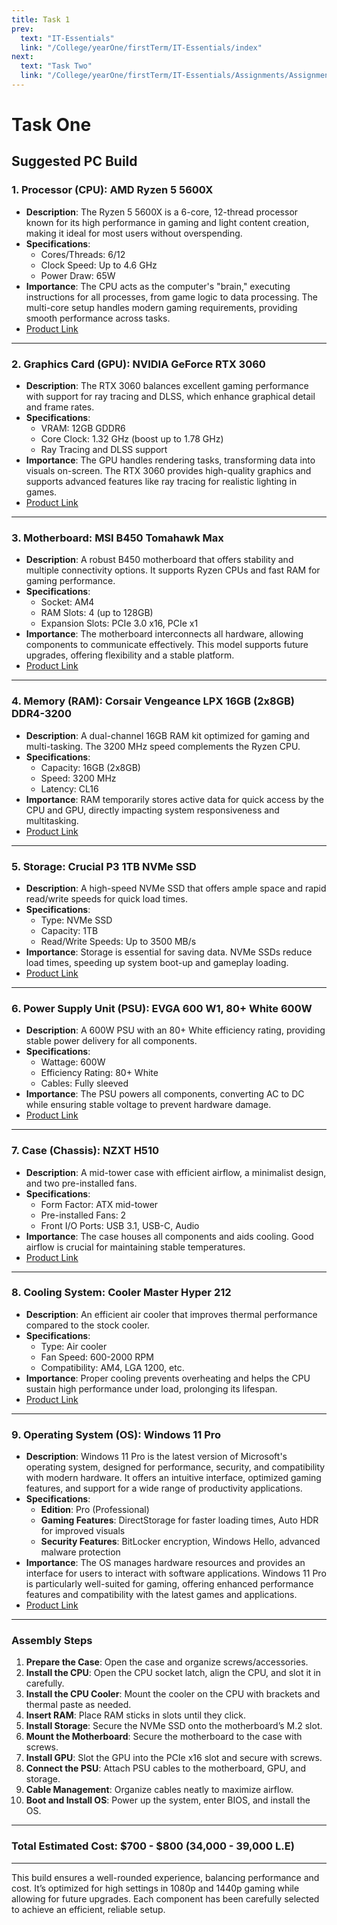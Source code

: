 ```yaml
---
title: Task 1
prev:
  text: "IT-Essentials"
  link: "/College/yearOne/firstTerm/IT-Essentials/index"
next:
  text: "Task Two"
  link: "/College/yearOne/firstTerm/IT-Essentials/Assignments/AssignmentTwo"
---
```


# Task One

## Suggested PC Build

### 1. **Processor (CPU)**: **AMD Ryzen 5 5600X**

- **Description**: The Ryzen 5 5600X is a 6-core, 12-thread processor known for its high performance in gaming and light content creation, making it ideal for most users without overspending.
- **Specifications**:
  - Cores/Threads: 6/12
  - Clock Speed: Up to 4.6 GHz
  - Power Draw: 65W
- **Importance**: The CPU acts as the computer's "brain," executing instructions for all processes, from game logic to data processing. The multi-core setup handles modern gaming requirements, providing smooth performance across tasks.
- [Product Link](https://computecheg.com/en/product/cpu-amd-ryzen-5-5600/?gad_source=1&gclid=CjwKCAjwyfe4BhAWEiwAkIL8sKKjciV60X0kvFO4wlexO99gQQs4flPf4ETHG739L3pbuxZ15jx4XhoCELYQAvD_BwE)

---

### 2. **Graphics Card (GPU)**: **NVIDIA GeForce RTX 3060**

- **Description**: The RTX 3060 balances excellent gaming performance with support for ray tracing and DLSS, which enhance graphical detail and frame rates.
- **Specifications**:
  - VRAM: 12GB GDDR6
  - Core Clock: 1.32 GHz (boost up to 1.78 GHz)
  - Ray Tracing and DLSS support
- **Importance**: The GPU handles rendering tasks, transforming data into visuals on-screen. The RTX 3060 provides high-quality graphics and supports advanced features like ray tracing for realistic lighting in games.
- [Product Link](https://www.sigma-computer.com/item?id=2826)

---

### 3. **Motherboard**: **MSI B450 Tomahawk Max**

- **Description**: A robust B450 motherboard that offers stability and multiple connectivity options. It supports Ryzen CPUs and fast RAM for gaming performance.
- **Specifications**:
  - Socket: AM4
  - RAM Slots: 4 (up to 128GB)
  - Expansion Slots: PCIe 3.0 x16, PCIe x1
- **Importance**: The motherboard interconnects all hardware, allowing components to communicate effectively. This model supports future upgrades, offering flexibility and a stable platform.
- [Product Link](https://www.sigma-computer.com/item?id=1115)

---

### 4. **Memory (RAM)**: **Corsair Vengeance LPX 16GB (2x8GB) DDR4-3200**

- **Description**: A dual-channel 16GB RAM kit optimized for gaming and multi-tasking. The 3200 MHz speed complements the Ryzen CPU.
- **Specifications**:
  - Capacity: 16GB (2x8GB)
  - Speed: 3200 MHz
  - Latency: CL16
- **Importance**: RAM temporarily stores active data for quick access by the CPU and GPU, directly impacting system responsiveness and multitasking.
- [Product Link](https://www.sigma-computer.com/item?id=1527)

---

### 5. **Storage**: **Crucial P3 1TB NVMe SSD**

- **Description**: A high-speed NVMe SSD that offers ample space and rapid read/write speeds for quick load times.
- **Specifications**:
  - Type: NVMe SSD
  - Capacity: 1TB
  - Read/Write Speeds: Up to 3500 MB/s
- **Importance**: Storage is essential for saving data. NVMe SSDs reduce load times, speeding up system boot-up and gameplay loading.
- [Product Link](https://www.sigma-computer.com/item?id=4917&name=Crucial_P3_1TB_M.2_PCIe_Gen3_NVMe_Internal_SSD_-_Up_to_3500MB/s)

---

### 6. **Power Supply Unit (PSU)**: **EVGA 600 W1, 80+ White 600W**

- **Description**: A 600W PSU with an 80+ White efficiency rating, providing stable power delivery for all components.
- **Specifications**:
  - Wattage: 600W
  - Efficiency Rating: 80+ White
  - Cables: Fully sleeved
- **Importance**: The PSU powers all components, converting AC to DC while ensuring stable voltage to prevent hardware damage.
- [Product Link](https://www.amazon.com/EVGA-Certified-100-W1-0600-K1-Power-Supply/dp/B0160XJAQK)

---

### 7. **Case (Chassis)**: **NZXT H510**

- **Description**: A mid-tower case with efficient airflow, a minimalist design, and two pre-installed fans.
- **Specifications**:
  - Form Factor: ATX mid-tower
  - Pre-installed Fans: 2
  - Front I/O Ports: USB 3.1, USB-C, Audio
- **Importance**: The case houses all components and aids cooling. Good airflow is crucial for maintaining stable temperatures.
- [Product Link](https://sigma-computer.com/item?id=2605)

---

### 8. **Cooling System**: **Cooler Master Hyper 212**

- **Description**: An efficient air cooler that improves thermal performance compared to the stock cooler.
- **Specifications**:
  - Type: Air cooler
  - Fan Speed: 600-2000 RPM
  - Compatibility: AM4, LGA 1200, etc.
- **Importance**: Proper cooling prevents overheating and helps the CPU sustain high performance under load, prolonging its lifespan.
- [Product Link](https://www.sigma-computer.com/item?id=1728)

---

### 9. **Operating System (OS)**: **Windows 11 Pro**

- **Description**: Windows 11 Pro is the latest version of Microsoft's operating system, designed for performance, security, and compatibility with modern hardware. It offers an intuitive interface, optimized gaming features, and support for a wide range of productivity applications.
- **Specifications**:
  - **Edition**: Pro (Professional)
  - **Gaming Features**: DirectStorage for faster loading times, Auto HDR for improved visuals
  - **Security Features**: BitLocker encryption, Windows Hello, advanced malware protection
- **Importance**: The OS manages hardware resources and provides an interface for users to interact with software applications. Windows 11 Pro is particularly well-suited for gaming, offering enhanced performance features and compatibility with the latest games and applications.
- [Product Link](https://www.microsoft.com/en-us/windows/get-windows-11)

---

### **Assembly Steps**

1. **Prepare the Case**: Open the case and organize screws/accessories.
2. **Install the CPU**: Open the CPU socket latch, align the CPU, and slot it in carefully.
3. **Install the CPU Cooler**: Mount the cooler on the CPU with brackets and thermal paste as needed.
4. **Insert RAM**: Place RAM sticks in slots until they click.
5. **Install Storage**: Secure the NVMe SSD onto the motherboard’s M.2 slot.
6. **Mount the Motherboard**: Secure the motherboard to the case with screws.
7. **Install GPU**: Slot the GPU into the PCIe x16 slot and secure with screws.
8. **Connect the PSU**: Attach PSU cables to the motherboard, GPU, and storage.
9. **Cable Management**: Organize cables neatly to maximize airflow.
10. **Boot and Install OS**: Power up the system, enter BIOS, and install the OS.

---

### **Total Estimated Cost**: **$700 - $800 (34,000 - 39,000 L.E)**

---

This build ensures a well-rounded experience, balancing performance and cost. It’s optimized for high settings in 1080p and 1440p gaming while allowing for future upgrades. Each component has been carefully selected to achieve an efficient, reliable setup.
